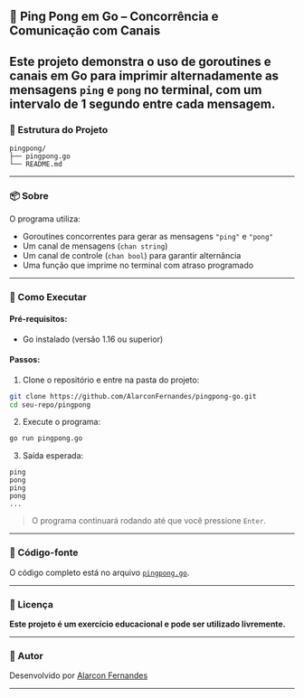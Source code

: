 ## 🏓 Ping Pong em Go – Concorrência e Comunicação com Canais

## Este projeto demonstra o uso de **goroutines** e **canais** em Go para imprimir alternadamente as mensagens `ping` e `pong` no terminal, com um intervalo de 1 segundo entre cada mensagem.

### 📁 Estrutura do Projeto

```
pingpong/
├── pingpong.go
└── README.md
```

---

### 📦 Sobre

O programa utiliza:

- Goroutines concorrentes para gerar as mensagens `"ping"` e `"pong"`
- Um canal de mensagens (`chan string`)
- Um canal de controle (`chan bool`) para garantir alternância
- Uma função que imprime no terminal com atraso programado

---

### 🚀 Como Executar

#### Pré-requisitos:

- Go instalado (versão 1.16 ou superior)

#### Passos:

1. Clone o repositório e entre na pasta do projeto:

```bash
git clone https://github.com/AlarconFernandes/pingpong-go.git
cd seu-repo/pingpong
```

2. Execute o programa:

```bash
go run pingpong.go
```

3. Saída esperada:

```
ping
pong
ping
pong
...
```

> O programa continuará rodando até que você pressione `Enter`.

---

### 📄 Código-fonte

O código completo está no arquivo [`pingpong.go`](pingpong.go).

---

### 📘 Licença

**Este projeto é um exercício educacional e pode ser utilizado livremente.**

---

### 👤 Autor

Desenvolvido por [Alarcon Fernandes](https://github.com/AlarconFernandes)

---
